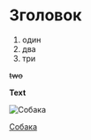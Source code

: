 # Зголовок

1. один
2. два
3. три

~~two~~

<b> Text </b>

![Собака](https://encrypted-tbn0.gstatic.com/images?q=tbn:ANd9GcSXTqUt8Lj19L7sKJawWTmZXWD-osi78HeJJI7JJ-BI&s”песик”)

[Собака](https://encrypted-tbn0.gstatic.com/images?q=tbn:ANd9GcSXTqUt8Lj19L7sKJawWTmZXWD-osi78HeJJI7JJ-BI&s”песик”)

